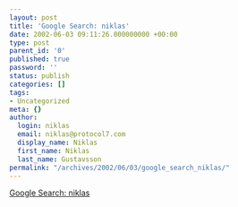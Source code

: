 ```yaml
---
layout: post
title: 'Google Search: niklas'
date: 2002-06-03 09:11:26.000000000 +00:00
type: post
parent_id: '0'
published: true
password: ''
status: publish
categories: []
tags:
- Uncategorized
meta: {}
author:
  login: niklas
  email: niklas@protocol7.com
  display_name: Niklas
  first_name: Niklas
  last_name: Gustavsson
permalink: "/archives/2002/06/03/google_search_niklas/"
---
```

[Google Search: niklas](http://www.google.com/search?q=niklas&hl=en&lr=)

